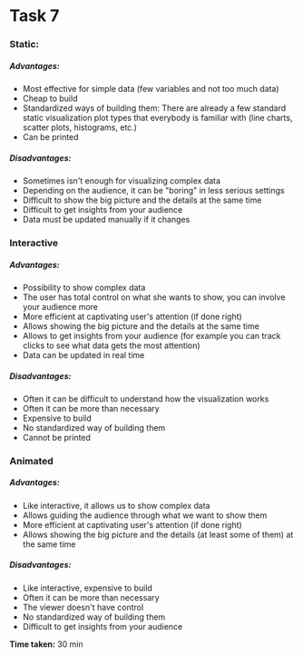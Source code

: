 # Task 7

### Static:

##### Advantages:
* Most effective for simple data (few variables and not too much data)
* Cheap to build
* Standardized ways of building them: There are already a few standard static visualization plot types that everybody is familiar with (line charts, scatter plots, histograms, etc.)
* Can be printed

##### Disadvantages:
* Sometimes isn't enough for visualizing complex data
* Depending on the audience, it can be "boring" in less serious settings
* Difficult to show the big picture and the details at the same time
* Difficult to get insights from your audience
* Data must be updated manually if it changes

### Interactive

##### Advantages:
* Possibility to show complex data
* The user has total control on what she wants to show, you can involve your audience more
* More efficient at captivating user's attention (if done right)
* Allows showing the big picture and the details at the same time
* Allows to get insights from your audience (for example you can track clicks to see what data gets the most attention)
* Data can be updated in real time

##### Disadvantages:
* Often it can be difficult to understand how the visualization works
* Often it can be more than necessary
* Expensive to build
* No standardized way of building them
* Cannot be printed

### Animated

##### Advantages:
* Like interactive, it allows us to show complex data
* Allows guiding the audience through what we want to show them
* More efficient at captivating user's attention (if done right)
* Allows showing the big picture and the details (at least some of them) at the same time

##### Disadvantages:

* Like interactive, expensive to build
* Often it can be more than necessary
* The viewer doesn't have control
* No standardized way of building them
* Difficult to get insights from your audience

**Time taken:** 30 min
